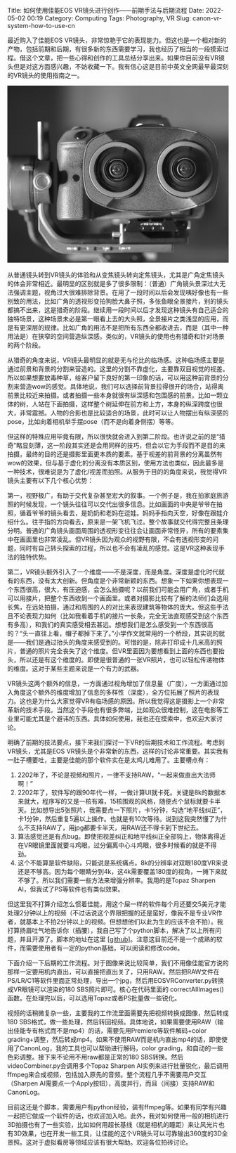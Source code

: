 Title: 如何使用佳能EOS VR镜头进行创作——前期手法与后期流程
Date: 2022-05-02 00:19
Category: Computing
Tags: Photography, VR
Slug: canon-vr-system-how-to-use-cn

最近购入了佳能EOS VR镜头，非常惊艳于它的表现能力。但这也是一个相对新的产物，包括前期和后期，有很多新的东西需要学习，我也经历了相当的一段摸索过程。借这个文章，把一些心得和创作的工具总结分享出来。如果你目前没有VR镜头但是对这方面感兴趣，不妨收藏一下。我有信心这是目前中英文全网最早最深刻的VR镜头的使用指南之一。

![Canon VR Lens](images/canon-eos-vr-lens.jpg)

从普通镜头转到VR镜头的体验和从变焦镜头转向定焦镜头，尤其是广角定焦镜头的体会非常相近。最明显的区别就是多了很多限制：（普通）广角镜头景深过大无法强调主题，视角过大很难排除背景。在用了一段时间以后会发现咦好像也有一些别致的用法，比如广角的透视形变拍狗脸大鼻子照，多张鱼眼全景接片，别的镜头都搞不出来，这是猎奇的阶段。继续用一段时间以后才发现这种镜头有自己适合的独特场景，这种场景未必是第一眼看上去的大头照，全景接片之类浅显的应用，而是有更深层的规律。比如广角的用法不是把所有东西全都收进去，而是（其中一种用法是）在狭窄的空间营造纵深感。类似的，VR镜头的使用也有猎奇和针对场景的两个阶段。

从猎奇的角度来说，VR镜头最明显的就是无与伦比的临场感。这种临场感主要是通过前景和背景的分割来营造的。这里的分割不靠虚化，主要靠双目视觉的视差。所以如果想要放毒种草，给客户留下良好的第一印象的话，可以用这种前背景的分割来营造wow的感觉。具体地说，我们可以选择前背景拉得很开的场合，站得离前景比较近来拍摄。或者拍摄一些本身就很有纵深感和包围感的前景。比如一颗立体的树，人站在下面拍摄，这样整个树延伸在前方和上方，本身的纵深跨度也很大，非常震撼。人物的合影也是比较适合的场景，此时可以让人物摆出有纵深感的pose，比如向着相机举手摆pose（而不是向着身侧摆）等等。

但这样的特殊应用毕竟有限，所以很快就会进入到第二阶段。也许说之前的是“猎奇”略显刻薄，这一阶段其实还是会用同样的技巧，但会以它为手段而不是目的来拍摄，最终的目的还是摄影里面更本质的要素。基于视差的前背景的分离虽然有wow的效果，但与基于虚化的分离没有本质区别，使用方法也类似，因此最多是一种技术，很难说是为了虚化/视差而拍照。从服务于目的的角度来说，我觉得VR镜头主要有以下几个核心优势：

第一，视野极广，有助于交代复杂甚至宏大的叙事。一个例子是，我在拍家庭旅游照的时候发现，一个镜头往往可以交代出很多信息。比如画面的中央是爷爷在拍照，循着爷爷的镜头看去，是奶奶和老妈在逗娃。妈妈手指向天空，好像在跟娃介绍什么。往手指的方向看去，原来是一架飞机飞过。整个故事就交代得完整且条理分明。普通的广角镜头画面周围的透视形变往往会让画面非常怪异，所有的要素集中在画面里也非常凌乱。但VR镜头因为观众的视野有限，不会有透视形变的问题，同时有自己转头探索的过程，所以也不会有凌乱的感觉。这是VR这种表现手法的独特优势。

第二，VR镜头额外引入了一个维度——不是深度，而是角度。深度是虚化时代就有的东西，没有太大创新。但角度是个非常新颖的东西。想象一下如果你想表现一个东西很高，很大，有压迫感，会怎么拍摄呢？以前我们可能会用广角，或者手机可以用接片，把整个东西收到一个画面里。或者对摄影比较有了解的法师们会选用长焦，在远处拍摄，通过和周围的人的对比来表现建筑等物体的庞大。但这些手法且不论表现力如何（比如我看着手机的接片一长条，完全无法直观感受到这个东西有多高），和我们的真实感受相去甚远。想想我们是怎么感受到一个东西很高的？“头一直往上看，帽子都掉下来了。”小学作文就常用的一个桥段，其实说的就是——我们是通过抬头的角度来感受到的。可惜的是，除非打印成十几米高的照片，普通的照片完全丧失了这个维度。但VR里面因为要想看到上面的东西也要抬头，所以还是有这个维度的。即使是很普通的一张VR照片，也可以轻松传递物体的维度。这对于某些主题来说是一个有力的武器。

VR镜头这两个额外的信息，一方面通过视角增加了信息量（广度），一方面通过加入角度这个额外的维度增加了信息的多样性（深度），全方位拓展了照片的表现力。这也是为什么大家觉得VR有临场感的原因。所以我觉得这是摄影上一个非常革新的技术手段。当然这个手段也有很多弊端，比如观众很难控制，这在电影等工业里可能尤其是个避讳的东西。具体如何使用，我也还在摸索中，也欢迎大家讨论。

明确了前期的技法要点，接下来我们探讨一下VR的后期技术和工作流程。考虑到VR镜头，尤其是EOS VR镜头是个非常新的东西，这样的讨论非常重要。其实我有一肚子槽要吐，主要是佳能的那个软件实在是太鸡儿难用了。主要槽点有：

1. 2202年了，不论是视频和照片，一律不支持RAW，“一起来做直出大法师啊！”
2. 2202年了，软件写的跟90年代一样，一做计算UI就卡死。关键是8k的数据本来就大，程序写的又是一核有难，15核围观的风格，随便点个鼠标就要卡半天。比如想导出5张照片，我需要点一下照片，卡1分钟，勾选“地平线纠正”，卡1分钟，然后重复5遍以上操作。也就是有10次等待。说到这我突然懂了为什么不支持RAW了，用jpg都要卡半天，用RAW还不得卡到下世纪去。
3. 算法感觉还是有点bug。即使把视差纠正和地平线纠正全部钩上，物体离得近在VR眼镜里面就要斗鸡眼，过分偏离中心斗鸡眼，很多时候看的就是不得劲。
4. 这个不能算是软件缺陷，只能说是系统痛点。8k的分辨率对双眼180度VR来说还是不够高。因为每个眼睛分到4k，这4k需要覆盖180度的视角，一摊下来就不够了。所以我们需要一些方法来增强分辨率。我用的是Topaz Sharpen AI，但我试了PS等软件也有类似效果。

但这里我不打算介绍怎么惯着佳能，用这个屎一样的软件每个月还要交5美元才能处理2分钟以上的视频（不过话说这个界限把握的还是蛮好，像我不是专业VR作者，就基本上不拍2分钟以上的视频。但想想他们以此为生的应该不会不拍）。我打算扬眉吐气地告诉你（插腰），我自己写了个python脚本，解决了以上所有问题，并且开源了。脚本的地址在这里 [[github]](https://github.com/grapeot/EOSVRConverter)。注意这目前还不是一个成熟的软件，而需要使用者有一定的python基础，可以阅读和修改code。

下面介绍一下后期的工作流程。对于图像来说比较简单，我们不用像佳能官方说的那样一定要用机内直出，可以直接把直出关了，只用RAW。然后把RAW文件在PS/LR/C1等软件里面正常处理，导出一个jpg，然后用EOSVRConverter.py转换成VR眼镜可以渲染的180 SBS照片即可。核心在代码里面的
correctAllImages()函数。在处理完以后，可以选用Topaz或者PS批量做一些锐化。

视频的话稍微复杂一些，主要我的工作流里面需要先把视频转换成图像，然后转成180 SBS格式，做一些处理，然后转回视频。具体地说，如果需要使用RAW（输出佳能专有格式而不是mp4）的话，需要先用Premiere等软件解码+color grading+调整，然后转成mp4。如果不使用RAW而是机内直出mp4的话，即使使用了CanonLog，我的工具也可以帮助进行解码，color grading，和自动的一些色彩调整。接下来不论用不用raw都是正常的180 SBS转换。然后videoCombiner.py会调用多个Topaz Sharpen AI实例来进行批量锐化，最后调用ffmpeg来合成视频，包括加入原先的音频。整个流程几乎不需要用户交互（Sharpen AI需要点一个Apply按钮），高度并行，而且（间接）支持RAW和CanonLog。

目前这还是个脚本，需要用户有python经验，装有ffmpeg等。如果有同学有兴趣一起把它做成一个软件的话，也欢迎加入哈。此外，我对如何使用一般的相机进行3D拍摄也有了一些实验，比如如何用超长基线（就是相机的瞳距）来让风光片也有3D效果，也在开发一些工具，让佳能的这个VR镜头可以可靠输出360度的3D全景照。这对于虚拟看房等领域应该有很大帮助。欢迎各位拍砖讨论。